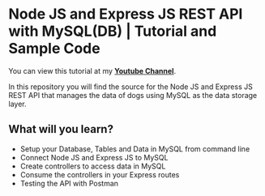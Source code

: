 # Node JS and Express JS REST API with MySQL(DB) | Tutorial and Sample Code

You can view this tutorial at my [**Youtube Channel**](https://youtube.com).

In this repository you will find the source for the Node JS and Express JS REST API that manages the data of dogs using MySQL as the data storage layer. 

## What will you learn?

- Setup your Database, Tables and Data in MySQL from command line
- Connect Node JS and Express JS to MySQL 
- Create controllers to access data in MySQL 
- Consume the controllers in your Express routes 
- Testing the API with Postman


